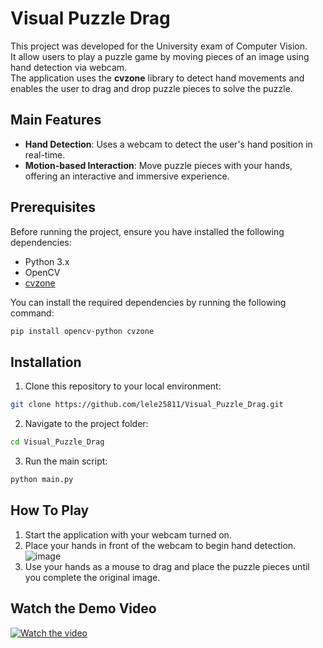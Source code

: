 # Visual Puzzle Drag
This project was developed for the University exam of Computer Vision. <br>
It allow users to play a puzzle game by moving pieces of an image using hand detection via webcam. <br>
The application uses the **cvzone** library to detect hand movements and enables the user to drag and drop puzzle pieces to solve the puzzle.

## Main Features
- **Hand Detection**: Uses a webcam to detect the user's hand position in real-time.
- **Motion-based Interaction**: Move puzzle pieces with your hands, offering an interactive and immersive experience.

## Prerequisites

Before running the project, ensure you have installed the following dependencies:

- Python 3.x
- OpenCV
- [cvzone](https://github.com/cvzone/cvzone)
  
You can install the required dependencies by running the following command:

```bash
pip install opencv-python cvzone
```

## Installation
1. Clone this repository to your local environment:
```bash
git clone https://github.com/lele25811/Visual_Puzzle_Drag.git
```
2. Navigate to the project folder:
```bash
cd Visual_Puzzle_Drag
```
3. Run the main script:
```bash
python main.py
```

## How To Play
1. Start the application with your webcam turned on.
2. Place your hands in front of the webcam to begin hand detection.
![image](https://github.com/user-attachments/assets/c7f6d7aa-cd41-4da4-9b17-528707af80d3)
3. Use your hands as a mouse to drag and place the puzzle pieces until you complete the original image.

## Watch the Demo Video
[![Watch the video](https://img.youtube.com/vi/5RpC2SvJFKo/0.jpg)](https://youtu.be/5RpC2SvJFKo)
